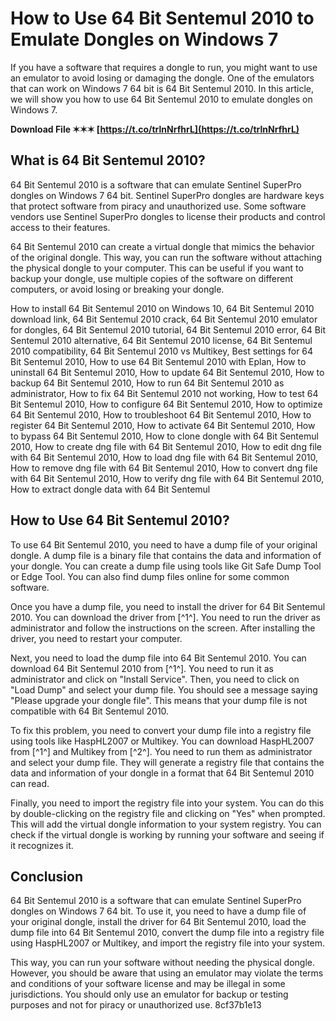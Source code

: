 # How to Use 64 Bit Sentemul 2010 to Emulate Dongles on Windows 7
 
If you have a software that requires a dongle to run, you might want to use an emulator to avoid losing or damaging the dongle. One of the emulators that can work on Windows 7 64 bit is 64 Bit Sentemul 2010. In this article, we will show you how to use 64 Bit Sentemul 2010 to emulate dongles on Windows 7.
 
**Download File ✶✶✶ [https://t.co/trlnNrfhrL](https://t.co/trlnNrfhrL)**


 
## What is 64 Bit Sentemul 2010?
 
64 Bit Sentemul 2010 is a software that can emulate Sentinel SuperPro dongles on Windows 7 64 bit. Sentinel SuperPro dongles are hardware keys that protect software from piracy and unauthorized use. Some software vendors use Sentinel SuperPro dongles to license their products and control access to their features.
 
64 Bit Sentemul 2010 can create a virtual dongle that mimics the behavior of the original dongle. This way, you can run the software without attaching the physical dongle to your computer. This can be useful if you want to backup your dongle, use multiple copies of the software on different computers, or avoid losing or breaking your dongle.
 
How to install 64 Bit Sentemul 2010 on Windows 10,  64 Bit Sentemul 2010 download link,  64 Bit Sentemul 2010 crack,  64 Bit Sentemul 2010 emulator for dongles,  64 Bit Sentemul 2010 tutorial,  64 Bit Sentemul 2010 error,  64 Bit Sentemul 2010 alternative,  64 Bit Sentemul 2010 license,  64 Bit Sentemul 2010 compatibility,  64 Bit Sentemul 2010 vs Multikey,  Best settings for 64 Bit Sentemul 2010,  How to use 64 Bit Sentemul 2010 with Eplan,  How to uninstall 64 Bit Sentemul 2010,  How to update 64 Bit Sentemul 2010,  How to backup 64 Bit Sentemul 2010,  How to run 64 Bit Sentemul 2010 as administrator,  How to fix 64 Bit Sentemul 2010 not working,  How to test 64 Bit Sentemul 2010,  How to configure 64 Bit Sentemul 2010,  How to optimize 64 Bit Sentemul 2010,  How to troubleshoot 64 Bit Sentemul 2010,  How to register 64 Bit Sentemul 2010,  How to activate 64 Bit Sentemul 2010,  How to bypass 64 Bit Sentemul 2010,  How to clone dongle with 64 Bit Sentemul 2010,  How to create dng file with 64 Bit Sentemul 2010,  How to edit dng file with 64 Bit Sentemul 2010,  How to load dng file with 64 Bit Sentemul 2010,  How to remove dng file with 64 Bit Sentemul 2010,  How to convert dng file with 64 Bit Sentemul 2010,  How to verify dng file with 64 Bit Sentemul 2010,  How to extract dongle data with 64 Bit Sentemul
 
## How to Use 64 Bit Sentemul 2010?
 
To use 64 Bit Sentemul 2010, you need to have a dump file of your original dongle. A dump file is a binary file that contains the data and information of your dongle. You can create a dump file using tools like Git Safe Dump Tool or Edge Tool. You can also find dump files online for some common software.
 
Once you have a dump file, you need to install the driver for 64 Bit Sentemul 2010. You can download the driver from [^1^]. You need to run the driver as administrator and follow the instructions on the screen. After installing the driver, you need to restart your computer.
 
Next, you need to load the dump file into 64 Bit Sentemul 2010. You can download 64 Bit Sentemul 2010 from [^1^]. You need to run it as administrator and click on "Install Service". Then, you need to click on "Load Dump" and select your dump file. You should see a message saying "Please upgrade your dongle file". This means that your dump file is not compatible with 64 Bit Sentemul 2010.
 
To fix this problem, you need to convert your dump file into a registry file using tools like HaspHL2007 or Multikey. You can download HaspHL2007 from [^1^] and Multikey from [^2^]. You need to run them as administrator and select your dump file. They will generate a registry file that contains the data and information of your dongle in a format that 64 Bit Sentemul 2010 can read.
 
Finally, you need to import the registry file into your system. You can do this by double-clicking on the registry file and clicking on "Yes" when prompted. This will add the virtual dongle information to your system registry. You can check if the virtual dongle is working by running your software and seeing if it recognizes it.
 
## Conclusion
 
64 Bit Sentemul 2010 is a software that can emulate Sentinel SuperPro dongles on Windows 7 64 bit. To use it, you need to have a dump file of your original dongle, install the driver for 64 Bit Sentemul 2010, load the dump file into 64 Bit Sentemul 2010, convert the dump file into a registry file using HaspHL2007 or Multikey, and import the registry file into your system.
 
This way, you can run your software without needing the physical dongle. However, you should be aware that using an emulator may violate the terms and conditions of your software license and may be illegal in some jurisdictions. You should only use an emulator for backup or testing purposes and not for piracy or unauthorized use.
 8cf37b1e13
 
